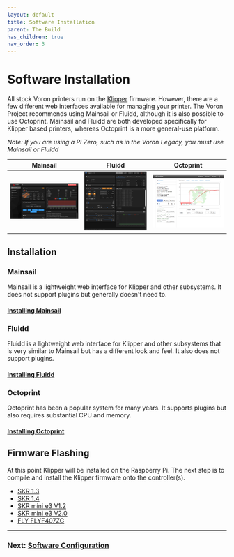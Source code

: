 ```yaml
---
layout: default
title: Software Installation
parent: The Build
has_children: true
nav_order: 3
---
```


# Software Installation

All stock Voron printers run on the [Klipper](https://klipper3d.com) firmware. However, there are a few different web interfaces available for managing your printer.
The Voron Project recommends using Mainsail or Fluidd, although it is also possible to use Octoprint.   Mainsail and Fluidd are both developed specifically for Klipper based printers, whereas Octoprint is a more general-use platform. 

_Note: If you are using a Pi Zero, such as in the Voron Legacy, you must use Mainsail or Fluidd_

| Mainsail | Fluidd | Octoprint |
|--|--|--|
|![Mainsail Screenshot](images/mainsail.png)|![Fluidd Screenshot](images/fluidd.png)|![Octoprint screenshot](images/octoprint.png)|

## Installation

### Mainsail

Mainsail is a lightweight web interface for Klipper and other subsystems.  It does not support plugins but generally doesn't need to.

#### [Installing Mainsail](./installing_mainsail.md)

### Fluidd

Fluidd is a lightweight web interface for Klipper and other subsystems that is very similar to Mainsail but has a different look and feel.  It also does not support plugins.

#### [Installing Fluidd](./installing_fluidd.md)

### Octoprint

Octoprint has been a popular system for many years.  It supports plugins but also requires substantial CPU and memory.

#### [Installing Octoprint](./installing_octoprint.md)

## Firmware Flashing

At this point Klipper will be installed on the Raspberry Pi.  The next step is to compile and install the Klipper firmware onto the controller(s).

* [SKR 1.3](./skr13_klipper.md)
* [SKR 1.4](./skr13_klipper.md)
* [SKR mini e3 V1.2](./miniE3_v12_klipper.md)
* [SKR mini e3 V2.0](./miniE3_v20_klipper.md)
* [FLY FLYF407ZG](./flyf407zg_klipper.md)

---
### Next: [Software Configuration](./configuration.md)
